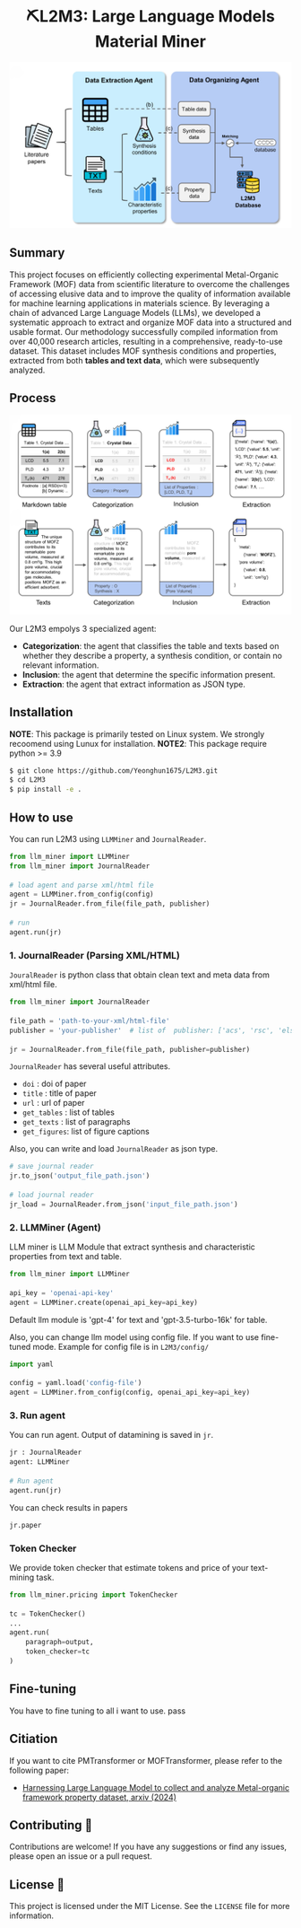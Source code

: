 <div align="center">
<h1> ⛏L2M3: Large Language Models Material Miner </h1> 
</div>

![](./figures/Figures_scheme.jpg)

## Summary
This project focuses on efficiently collecting experimental Metal-Organic Framework (MOF) data from scientific literature to overcome the challenges of accessing elusive data and to improve the quality of information available for machine learning applications in materials science. By leveraging a chain of advanced Large Language Models (LLMs), we developed a systematic approach to extract and organize MOF data into a structured and usable format. Our methodology successfully compiled information from over 40,000 research articles, resulting in a comprehensive, ready-to-use dataset. This dataset includes MOF synthesis conditions and properties, extracted from both **tables and text data**, which were subsequently analyzed. 


## Process

![](./figures/Figures_process.jpg)

Our L2M3 empolys 3 specialized agent:
- **Categorization**: the agent that classifies the table and texts based on whether they describe a property, a synthesis condition, or contain no relevant information.
- **Inclusion**: the agent that determine the specific information present.
- **Extraction**: the agent that extract information as JSON type.

## Installation

**NOTE**: This package is primarily tested on Linux system. We strongly recoomend using Lunux for installation.
**NOTE2**: This package require python >= 3.9

```bash
$ git clone https://github.com/Yeonghun1675/L2M3.git
$ cd L2M3
$ pip install -e .
```

## How to use 

You can run L2M3 using `LLMMiner` and `JournalReader`.
```python
from llm_miner import LLMMiner
from llm_miner import JournalReader

# load agent and parse xml/html file
agent = LLMMiner.from_config(config)
jr = JournalReader.from_file(file_path, publisher)

# run
agent.run(jr)
```

###  1. JournalReader (Parsing XML/HTML)
`JouralReader` is python class that obtain clean text and meta data from xml/html file.

```python
from llm_miner import JournalReader

file_path = 'path-to-your-xml/html-file'
publisher = 'your-publisher'  # list of  publisher: ['acs', 'rsc', 'elsevier', 'springer']

jr = JournalReader.from_file(file_path, publisher=publisher)
```

`JournalReader` has several useful attributes.
- `doi` : doi of paper
- `title` : title of paper
- `url` : url of paper
- `get_tables` : list of tables
- `get_texts` : list of paragraphs
- `get_figures`: list of figure captions

Also, you can write and load `JournalReader` as json type.
```python
# save journal reader
jr.to_json('output_file_path.json')

# load journal reader
jr_load = JournalReader.from_json('input_file_path.json')
```

### 2. LLMMiner (Agent)
LLM miner is LLM Module that extract synthesis and characteristic properties from text and table.

```python
from llm_miner import LLMMiner

api_key = 'openai-api-key'
agent = LLMMiner.create(openai_api_key=api_key)
```
Default llm module is 'gpt-4' for text and 'gpt-3.5-turbo-16k' for table.

Also, you can change llm model using config file. If you want to use fine-tuned mode. Example for config file is in `L2M3/config/`

```python
import yaml

config = yaml.load('config-file')
agent = LLMMiner.from_config(config, openai_api_key=api_key)
```

### 3. Run agent
You can run agent. Output of datamining is saved in `jr`.

```python
jr : JournalReader
agent: LLMMiner

# Run agent
agent.run(jr)
```

You can check results in papers
```python
jr.paper
```


### Token Checker
We provide token checker that estimate tokens and price of your text-mining task.

```python
from llm_miner.pricing import TokenChecker

tc = TokenChecker()
...
agent.run(
    paragraph=output,
    token_checker=tc
)
```

## Fine-tuning
You have to fine tuning to all i want to use.
pass



## Citiation
If you want to cite PMTransformer or MOFTransformer, please refer to the following paper:
- [Harnessing Large Language Model to collect and analyze Metal-organic framework property dataset, arxiv (2024)](https://arxiv.org/abs/2404.13053)

## Contributing 🙌

Contributions are welcome! If you have any suggestions or find any issues, please open an issue or a pull request.

## License 📄

This project is licensed under the MIT License. See the `LICENSE` file for more information.
